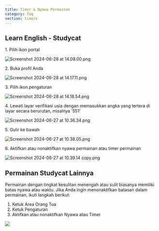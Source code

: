 ```yaml
---
title: Timer & Nyawa Permainan
category: faq
section: timers
---
```

## Learn English \- Studycat


1\. Pilih ikon portal

![Screenshot 2024-06-28 at 14.08.00.png](https://help.studycat.com/hc/article_attachments/34341801981977)

2\. Buka profil Anda

![Screenshot 2024-06-28 at 14.17.11.png](https://help.studycat.com/hc/article_attachments/34341801989401)


3\. Pilih ikon pengaturan

![Screenshot 2024-06-28 at 14.18.54.png](https://help.studycat.com/hc/article_attachments/34341801998361)

4\. Lewati layar verifikasi usia dengan memasukkan angka yang tertera di layar secara berurutan, misalnya '551'

![Screenshot 2024-06-27 at 10.36.34.png](https://help.studycat.com/hc/article_attachments/34277789492249)

5\. Gulir ke bawah

![Screenshot 2024-06-27 at 10.38.05.png](https://help.studycat.com/hc/article_attachments/34277789494937)

6\. Aktifkan atau nonaktifkan nyawa permainan atau timer permainan

![Screenshot 2024-06-27 at 10.39.14 copy.png](https://help.studycat.com/hc/article_attachments/34277789497369)


## Permainan Studycat Lainnya




Permainan dengan tingkat kesulitan menengah atau sulit biasanya memiliki batas nyawa atau waktu. Jika Anda ingin menonaktifkan batasan dalam permainan, ikuti langkah berikut:


1. Ketuk Area Orang Tua
2. Ketuk Pengaturan
3. Aktifkan atau nonaktifkan Nyawa atau Timer




![](https://help.studycat.com/hc/article_attachments/27187505863193)